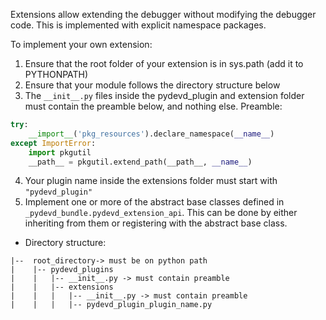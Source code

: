 Extensions allow extending the debugger without modifying the debugger code. This is implemented with explicit namespace
packages.

To implement your own extension:

1. Ensure that the root folder of your extension is in sys.path (add it to PYTHONPATH)
2. Ensure that your module follows the directory structure below
3. The ``__init__.py`` files inside the pydevd_plugin and extension folder must contain the preamble below, and nothing
   else. Preamble:

```python
try:
    __import__('pkg_resources').declare_namespace(__name__)
except ImportError:
    import pkgutil
    __path__ = pkgutil.extend_path(__path__, __name__)
```

4. Your plugin name inside the extensions folder must start with `"pydevd_plugin"`
5. Implement one or more of the abstract base classes defined in `_pydevd_bundle.pydevd_extension_api`. This can be done
   by either inheriting from them or registering with the abstract base class.

* Directory structure:

```
|--  root_directory-> must be on python path
|    |-- pydevd_plugins
|    |   |-- __init__.py -> must contain preamble
|    |   |-- extensions
|    |   |   |-- __init__.py -> must contain preamble
|    |   |   |-- pydevd_plugin_plugin_name.py
```